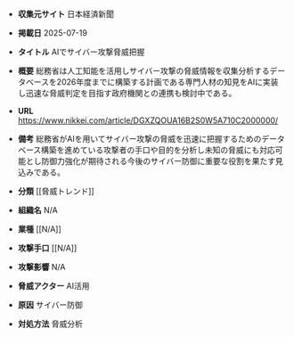 - **収集元サイト**
日本経済新聞

- **掲載日**
2025-07-19

- **タイトル**
AIでサイバー攻撃脅威把握

- **概要**
総務省は人工知能を活用しサイバー攻撃の脅威情報を収集分析するデータベースを2026年度までに構築する計画である専門人材の知見をAIに実装し迅速な脅威判定を目指す政府機関との連携も検討中である。

- **URL**
https://www.nikkei.com/article/DGXZQOUA16B2S0W5A710C2000000/

- **備考**
総務省がAIを用いてサイバー攻撃の脅威を迅速に把握するためのデータベース構築を進めている攻撃者の手口や目的を分析し未知の脅威にも対応可能とし防御力強化が期待される今後のサイバー防御に重要な役割を果たす見込みである。

- **分類**
[[脅威トレンド]]

- **組織名**
N/A

- **業種**
[[N/A]]

- **攻撃手口**
[[N/A]]

- **攻撃影響**
N/A

- **脅威アクター**
AI活用

- **原因**
サイバー防御

- **対処方法**
脅威分析
